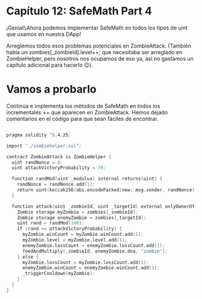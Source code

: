 # Capítulo 12: SafeMath Part 4
¡Genial!¡Ahora podemos implementar SafeMath en todos los tipos de uint que usamos en nuestra DApp!

Arreglemos todos esos problemas potenciales en ZombieAttack. (También había un zombies[_zombieId].level++; que necesitaba ser arreglado en ZombieHelper, pero nosotros nos ocupamos de eso ya, así no gastamos un capítulo adicional para hacerlo 😉).

# Vamos a probarlo
Continúa e implementa los métodos de SafeMath en todos los incrementales ++ que aparecen en ZombieAttack. Hemos dejado comentarios en el código para que sean fáciles de encontrar.

```s

pragma solidity ^0.4.25;

import "./zombiehelper.sol";

contract ZombieAttack is ZombieHelper {
  uint randNonce = 0;
  uint attackVictoryProbability = 70;

  function randMod(uint _modulus) internal returns(uint) {
    randNonce = randNonce.add(1);
    return uint(keccak256(abi.encodePacked(now, msg.sender, randNonce))) % _modulus;
  }

  function attack(uint _zombieId, uint _targetId) external onlyOwnerOf(_zombieId) {
    Zombie storage myZombie = zombies[_zombieId];
    Zombie storage enemyZombie = zombies[_targetId];
    uint rand = randMod(100);
    if (rand <= attackVictoryProbability) {
      myZombie.winCount = myZombie.winCount.add(1);
      myZombie.level = myZombie.level.add(1);
      enemyZombie.lossCount = enemyZombie.lossCount.add(1);
      feedAndMultiply(_zombieId, enemyZombie.dna, "zombie");
    } else {
      myZombie.lossCount = myZombie.lossCount.add(1);
      enemyZombie.winCount = enemyZombie.winCount.add(1);
      _triggerCooldown(myZombie);
    }
  }
}


```